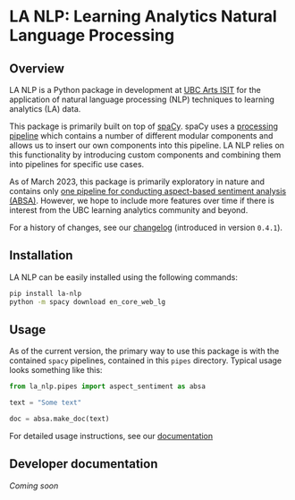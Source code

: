 # **LA NLP**: **L**earning **A**nalytics **N**atural **L**anguage **P**rocessing

## Overview

LA NLP is a Python package in development at [UBC Arts ISIT](https://isit.arts.ubc.ca/) for the application of natural language processing (NLP) techniques to learning analytics (LA) data.

This package is primarily built on top of [spaCy](https://spacy.io/). spaCy uses a [processing pipeline](https://spacy.io/usage/processing-pipelines) which contains a number of different modular components and allows us to insert our own components into this pipeline. LA NLP relies on this functionality by introducing custom components and combining them into pipelines for specific use cases.

As of March 2023, this package is primarily exploratory in nature and contains only [one pipeline for conducting aspect-based sentiment analysis (ABSA)](./docs/docs.md#la_nlppipesaspect_sentiment). However, we hope to include more features over time if there is interest from the UBC learning analytics community and beyond.

For a history of changes, see our [changelog](./docs/changelog.md) (introduced in version `0.4.1`).

## Installation

LA NLP can be easily installed using the following commands:

```bash
pip install la-nlp
python -m spacy download en_core_web_lg
```

## Usage

As of the current version, the primary way to use this package is with the contained `spacy` pipelines, contained in this `pipes` directory. Typical usage looks something like this:

```Python
from la_nlp.pipes import aspect_sentiment as absa

text = "Some text"

doc = absa.make_doc(text)
```

For detailed usage instructions, see our [documentation](./docs/docs.md)

## Developer documentation

*Coming soon*